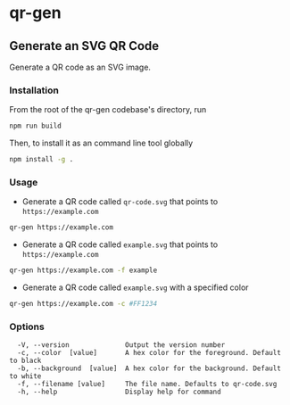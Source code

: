 # qr-gen

## Generate an SVG QR Code

Generate a QR code as an SVG image. 

### Installation

From the root of the qr-gen codebase's directory, run

```sh
npm run build
```

Then, to install it as an command line tool globally

```sh
npm install -g .
```

### Usage

- Generate a QR code called `qr-code.svg` that points to `https://example.com`

```sh
qr-gen https://example.com
```

- Generate a QR code called `example.svg` that points to `https://example.com`

```sh
qr-gen https://example.com -f example
```

- Generate a QR code called `example.svg` with a specified color

```sh
qr-gen https://example.com -c #FF1234
```

### Options

```
  -V, --version              Output the version number
  -c, --color  [value]       A hex color for the foreground. Default to black
  -b, --background  [value]  A hex color for the background. Default to white
  -f, --filename [value]     The file name. Defaults to qr-code.svg
  -h, --help                 Display help for command
```